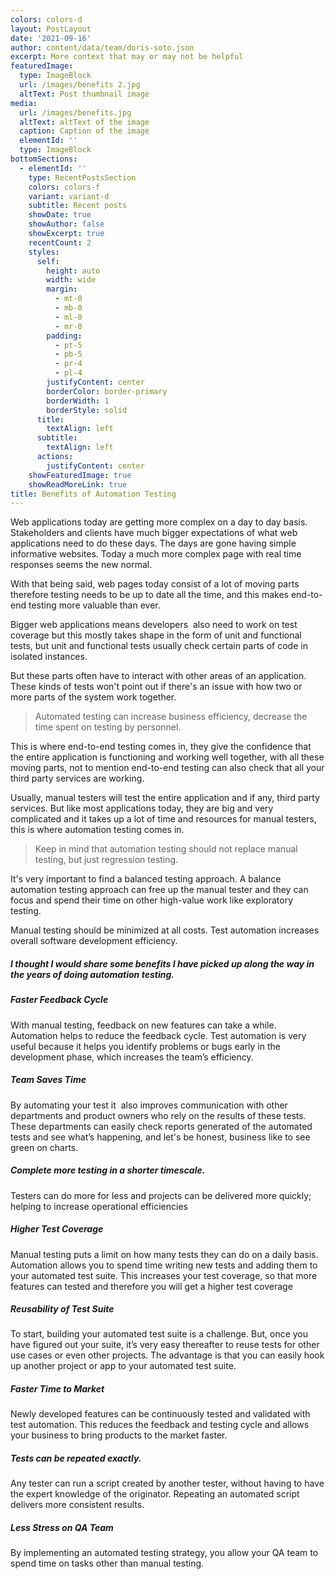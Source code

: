 ```yaml
---
colors: colors-d
layout: PostLayout
date: '2021-09-16'
author: content/data/team/doris-soto.json
excerpt: More context that may or may not be helpful
featuredImage:
  type: ImageBlock
  url: /images/benefits 2.jpg
  altText: Post thumbnail image
media:
  url: /images/benefits.jpg
  altText: altText of the image
  caption: Caption of the image
  elementId: ''
  type: ImageBlock
bottomSections:
  - elementId: ''
    type: RecentPostsSection
    colors: colors-f
    variant: variant-d
    subtitle: Recent posts
    showDate: true
    showAuthor: false
    showExcerpt: true
    recentCount: 2
    styles:
      self:
        height: auto
        width: wide
        margin:
          - mt-0
          - mb-0
          - ml-0
          - mr-0
        padding:
          - pt-5
          - pb-5
          - pr-4
          - pl-4
        justifyContent: center
        borderColor: border-primary
        borderWidth: 1
        borderStyle: solid
      title:
        textAlign: left
      subtitle:
        textAlign: left
      actions:
        justifyContent: center
    showFeaturedImage: true
    showReadMoreLink: true
title: Benefits of Automation Testing
---
```

Web applications today are getting more complex on a day to day basis. Stakeholders and clients have much bigger expectations of what web applications need to do these days. The days are gone having simple informative websites. Today a much more complex page with real time responses seems the new normal.

With that being said, web pages today consist of a lot of moving parts therefore testing needs to be up to date all the time, and this makes end-to-end testing more valuable than ever.

Bigger web applications means developers  also need to work on test coverage but this mostly takes shape in the form of unit and functional tests, but unit and functional tests usually check certain parts of code in isolated instances. 

But these parts often have to interact with other areas of an application. These kinds of tests won't point out if there's an issue with how two or more parts of the system work together.

> Automated testing can increase business efficiency, decrease the time spent on testing by personnel.

This is where end-to-end testing comes in, they give the confidence that the entire application is functioning and working well together, with all these moving parts, not to mention end-to-end testing can also check that all your third party services are working.

Usually, manual testers will test the entire application and if any, third party services. But like most applications today, they are big and very complicated and it takes up a lot of time and resources for manual testers, this is where automation testing comes in.

> Keep in mind that automation testing should not replace manual testing, but just regression testing.

It's very important to find a balanced testing approach. A balance automation testing approach can free up the manual tester and they can focus and spend their time on other high-value work like exploratory testing.

Manual testing should be minimized at all costs. Test automation increases overall software development efficiency.

##### I thought I would share some benefits I have picked up along the way in the years of doing automation testing.

##### Faster Feedback Cycle

With manual testing, feedback on new features can take a while. Automation helps to reduce the feedback cycle. Test automation is very useful because it helps you identify problems or bugs early in the development phase, which increases the team’s efficiency.

##### Team Saves Time

By automating your test it  also improves communication with other departments and product owners who rely on the results of these tests. These departments can easily check reports generated of the automated tests and see what’s happening, and let's be honest, business like to see green on charts.

##### Complete more testing in a shorter timescale.

Testers can do more for less and projects can be delivered more quickly; helping to increase operational efficiencies

##### Higher Test Coverage

Manual testing puts a limit on how many tests they can do on a daily basis. Automation allows you to spend time writing new tests and adding them to your automated test suite. This increases your test coverage, so that more features can tested and therefore you will get a higher test coverage

##### Reusability of Test Suite

To start, building your automated test suite is a challenge. But, once you have figured out your suite, it’s very easy thereafter to reuse tests for other use cases or even other projects. The advantage is that you can easily hook up another project or app to your automated test suite.

##### Faster Time to Market

Newly developed features can be continuously tested and validated with test automation. This reduces the feedback and testing cycle and allows your business to bring products to the market faster.

##### Tests can be repeated exactly.

Any tester can run a script created by another tester, without having to have the expert knowledge of the originator. Repeating an automated script delivers more consistent results.

##### Less Stress on QA Team

By implementing an automated testing strategy, you allow your QA team to spend time on tasks other than manual testing. 
